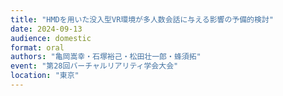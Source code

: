 ```yaml
---
title: "HMDを用いた没入型VR環境が多人数会話に与える影響の予備的検討"
date: 2024-09-13
audience: domestic
format: oral
authors: "亀岡嵩幸・石塚裕己・松田壮一郎・蜂須拓"
event: "第28回バーチャルリアリティ学会大会"
location: "東京"
---
```


